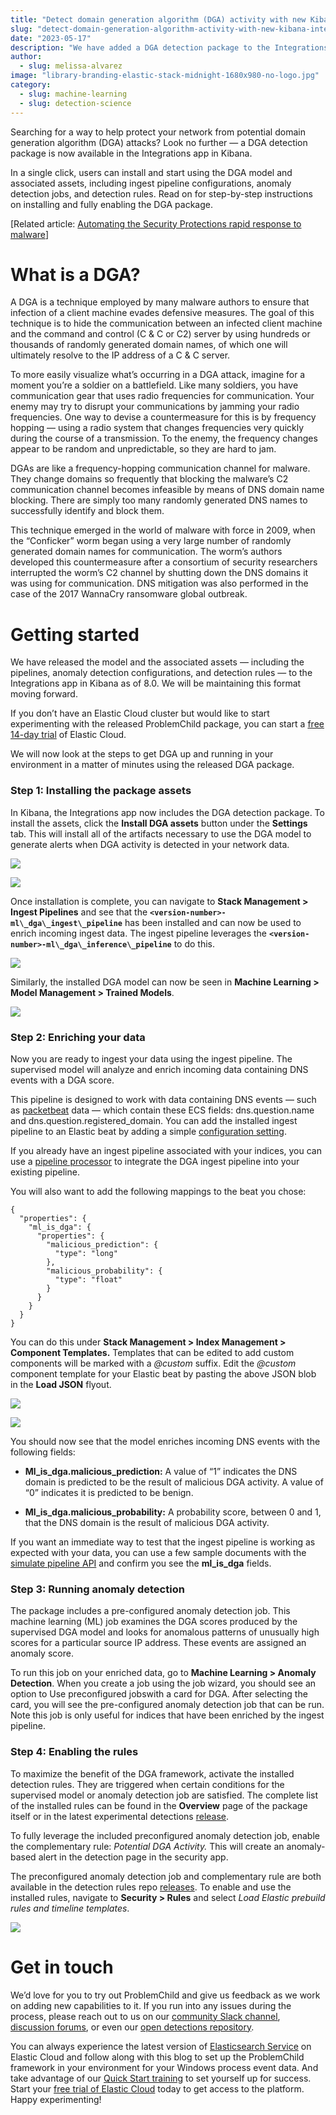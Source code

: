 ```yaml
---
title: "Detect domain generation algorithm (DGA) activity with new Kibana integration"
slug: "detect-domain-generation-algorithm-activity-with-new-kibana-integration"
date: "2023-05-17"
description: "We have added a DGA detection package to the Integrations app in Kibana. In a single click, you can install and start using the DGA model and associated assets, including ingest pipeline configurations, anomaly detection jobs, and detection rules."
author:
  - slug: melissa-alvarez
image: "library-branding-elastic-stack-midnight-1680x980-no-logo.jpg"
category:
  - slug: machine-learning
  - slug: detection-science
---
```


Searching for a way to help protect your network from potential domain generation algorithm (DGA) attacks? Look no further — a DGA detection package is now available in the Integrations app in Kibana.

In a single click, users can install and start using the DGA model and associated assets, including ingest pipeline configurations, anomaly detection jobs, and detection rules. Read on for step-by-step instructions on installing and fully enabling the DGA package.

[Related article: [Automating the Security Protections rapid response to malware](https://www.elastic.co/blog/automating-security-protections-rapid-response-to-malware)]

# What is a DGA?

A DGA is a technique employed by many malware authors to ensure that infection of a client machine evades defensive measures. The goal of this technique is to hide the communication between an infected client machine and the command and control (C & C or C2) server by using hundreds or thousands of randomly generated domain names, of which one will ultimately resolve to the IP address of a C & C server.

To more easily visualize what’s occurring in a DGA attack, imagine for a moment you’re a soldier on a battlefield. Like many soldiers, you have communication gear that uses radio frequencies for communication. Your enemy may try to disrupt your communications by jamming your radio frequencies. One way to devise a countermeasure for this is by frequency hopping — using a radio system that changes frequencies very quickly during the course of a transmission. To the enemy, the frequency changes appear to be random and unpredictable, so they are hard to jam.

DGAs are like a frequency-hopping communication channel for malware. They change domains so frequently that blocking the malware’s C2 communication channel becomes infeasible by means of DNS domain name blocking. There are simply too many randomly generated DNS names to successfully identify and block them.

This technique emerged in the world of malware with force in 2009, when the “Conficker” worm began using a very large number of randomly generated domain names for communication. The worm’s authors developed this countermeasure after a consortium of security researchers interrupted the worm’s C2 channel by shutting down the DNS domains it was using for communication. DNS mitigation was also performed in the case of the 2017 WannaCry ransomware global outbreak.

# Getting started

We have released the model and the associated assets — including the pipelines, anomaly detection configurations, and detection rules — to the Integrations app in Kibana as of 8.0. We will be maintaining this format moving forward.

If you don’t have an Elastic Cloud cluster but would like to start experimenting with the released ProblemChild package, you can start a [free 14-day trial](https://cloud.elastic.co/registration) of Elastic Cloud.

We will now look at the steps to get DGA up and running in your environment in a matter of minutes using the released DGA package.

### Step 1: Installing the package assets

In Kibana, the Integrations app now includes the DGA detection package. To install the assets, click the **Install DGA assets** button under the **Settings** tab. This will install all of the artifacts necessary to use the DGA model to generate alerts when DGA activity is detected in your network data.

![](/assets/images/detect-domain-generation-algorithm-activity-with-new-kibana-integration/blog-elastic-DGA-1.png)

![](/assets/images/detect-domain-generation-algorithm-activity-with-new-kibana-integration/blog-elastic-DGA-2.jpg)

Once installation is complete, you can navigate to **Stack Management > Ingest Pipelines** and see that the **`<version-number>-ml\_dga\_ingest\_pipeline`** has been installed and can now be used to enrich incoming ingest data. The ingest pipeline leverages the **`<version-number>-ml\_dga\_inference\_pipeline`** to do this.

![](/assets/images/detect-domain-generation-algorithm-activity-with-new-kibana-integration/blog-elastic-DGA-3.png)

Similarly, the installed DGA model can now be seen in **Machine Learning > Model Management > Trained Models**.

![](/assets/images/detect-domain-generation-algorithm-activity-with-new-kibana-integration/blog-elastic-DGA-4.jpg)

### Step 2: Enriching your data

Now you are ready to ingest your data using the ingest pipeline. The supervised model will analyze and enrich incoming data containing DNS events with a DGA score.

This pipeline is designed to work with data containing DNS events — such as [packetbeat](https://www.elastic.co/beats/packetbeat) data — which contain these ECS fields: dns.question.name and dns.question.registered_domain. You can add the installed ingest pipeline to an Elastic beat by adding a simple [configuration setting](https://www.elastic.co/guide/en/elasticsearch/reference/current/ingest.html#pipelines-for-beats).

If you already have an ingest pipeline associated with your indices, you can use a [pipeline processor](https://www.elastic.co/guide/en/elasticsearch/reference/current/pipeline-processor.html) to integrate the DGA ingest pipeline into your existing pipeline.

You will also want to add the following mappings to the beat you chose:

```
{
  "properties": {
    "ml_is_dga": {
      "properties": {
        "malicious_prediction": {
          "type": "long"
        },
        "malicious_probability": {
          "type": "float"
        }
      }
    }
  }
}
```

You can do this under **Stack Management > Index Management > Component Templates.** Templates that can be edited to add custom components will be marked with a _@custom_ suffix. Edit the _@custom_ component template for your Elastic beat by pasting the above JSON blob in the **Load JSON** flyout.

![](/assets/images/detect-domain-generation-algorithm-activity-with-new-kibana-integration/Screen_Shot_2022-07-29_at_8.37.43_AM.jpeg)

![](/assets/images/detect-domain-generation-algorithm-activity-with-new-kibana-integration/Screen_Shot_2022-07-29_at_8.38.11_AM.jpeg)

You should now see that the model enriches incoming DNS events with the following fields:

- **Ml_is_dga.malicious_prediction:** A value of “1” indicates the DNS domain is predicted to be the result of malicious DGA activity. A value of “0” indicates it is predicted to be benign.

- **Ml_is_dga.malicious_probability:** A probability score, between 0 and 1, that the DNS domain is the result of malicious DGA activity.

If you want an immediate way to test that the ingest pipeline is working as expected with your data, you can use a few sample documents with the [simulate pipeline API](https://www.elastic.co/guide/en/elasticsearch/reference/current/simulate-pipeline-api.html) and confirm you see the **ml_is_dga** fields.

### Step 3: Running anomaly detection

The package includes a pre-configured anomaly detection job. This machine learning (ML) job examines the DGA scores produced by the supervised DGA model and looks for anomalous patterns of unusually high scores for a particular source IP address. These events are assigned an anomaly score.

To run this job on your enriched data, go to **Machine Learning > Anomaly Detection**. When you create a job using the job wizard, you should see an option to Use preconfigured jobswith a card for DGA. After selecting the card, you will see the pre-configured anomaly detection job that can be run. Note this job is only useful for indices that have been enriched by the ingest pipeline.

### Step 4: Enabling the rules

To maximize the benefit of the DGA framework, activate the installed detection rules. They are triggered when certain conditions for the supervised model or anomaly detection job are satisfied. The complete list of the installed rules can be found in the **Overview** page of the package itself or in the latest experimental detections [release](https://github.com/elastic/detection-rules/releases/tag/ML-experimental-detections-20211130-7).

To fully leverage the included preconfigured anomaly detection job, enable the complementary rule: _Potential DGA Activity._ This will create an anomaly-based alert in the detection page in the security app.

The preconfigured anomaly detection job and complementary rule are both available in the detection rules repo [releases](https://github.com/elastic/detection-rules/releases). To enable and use the installed rules, navigate to **Security > Rules** and select _Load Elastic prebuild rules and timeline templates_.

![](/assets/images/detect-domain-generation-algorithm-activity-with-new-kibana-integration/blog-elastic-DGA-5.jpg)

# Get in touch

We’d love for you to try out ProblemChild and give us feedback as we work on adding new capabilities to it. If you run into any issues during the process, please reach out to us on our [community Slack channel](https://ela.st/slack), [discussion forums](https://discuss.elastic.co/c/security), or even our [open detections repository](https://github.com/elastic/detection-rules).

You can always experience the latest version of [Elasticsearch Service](https://www.elastic.co/elasticsearch/service) on Elastic Cloud and follow along with this blog to set up the ProblemChild framework in your environment for your Windows process event data. And take advantage of our [Quick Start training](https://www.elastic.co/training/elastic-security-quick-start) to set yourself up for success. Start your [free trial of Elastic Cloud](https://cloud.elastic.co/registration) today to get access to the platform. Happy experimenting!
